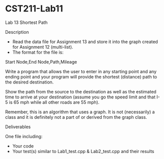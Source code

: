 # CST211-Lab11
Lab 13
Shortest Path

Description

* Read the data file for Assignment 13 and store it into the graph created for Assignment 12 (multi-list). 
* The format for the file is:

Start Node,End Node,Path,Mileage

Write a program that allows the user to enter in any starting point and any ending point and your program will provide the shortest (distance) path to the desired destination. 

Show the path from the source to the destination as well as the estimated time to arrive at your destination 
(assume you go the speed limit and that I-5 is 65 mph while all other roads are 55 mph).

Remember, this is an algorithm that uses a graph. It is not (necessarily) a class and it is definitely not a part of or derived from the graph class.

Deliverables

One file including:
* Your code
* Your test(s) similar to Lab1_test.cpp & Lab2_test.cpp and their results

